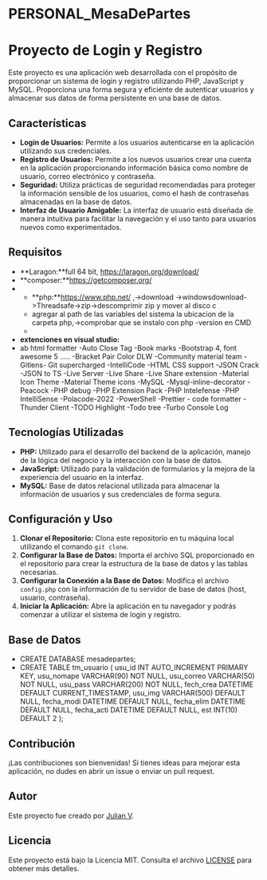 ﻿# PERSONAL_MesaDePartes
# Proyecto de Login y Registro

Este proyecto es una aplicación web desarrollada con el propósito de proporcionar un sistema de login y registro utilizando PHP, JavaScript y MySQL. Proporciona una forma segura y eficiente de autenticar usuarios y almacenar sus datos de forma persistente en una base de datos.

## Características

- **Login de Usuarios:** Permite a los usuarios autenticarse en la aplicación utilizando sus credenciales.
- **Registro de Usuarios:** Permite a los nuevos usuarios crear una cuenta en la aplicación proporcionando información básica como nombre de usuario, correo electrónico y contraseña.
- **Seguridad:** Utiliza prácticas de seguridad recomendadas para proteger la información sensible de los usuarios, como el hash de contraseñas almacenadas en la base de datos.
- **Interfaz de Usuario Amigable:** La interfaz de usuario está diseñada de manera intuitiva para facilitar la navegación y el uso tanto para usuarios nuevos como experimentados.
## Requisitos
- **Laragon:**full 64 bit, https://laragon.org/download/
- **composer:**https://getcomposer.org/
- - **php:**https://www.php.net/  ,->download ->windowsdownload->Threadsafe->zip->descomprimir zip y mover al disco c
  - agregar al path de las variables del sistema la ubicacion de la carpeta php,->comprobar que se instalo con php -version en CMD
  - 
- **extenciones en visual studio:**
- ab html formatter
-Auto Close Tag
-Book marks
-Bootstrap 4, font awesome 5 .....
-Bracket Pair Color DLW
-Community material team
-Gitlens- Git supercharged
-IntelliCode
-HTML CSS support
-JSON Crack
-JSON to TS
-Live Server
-Live Share
-Live Share extension
-Material Icon Theme
-Material Theme icons
-MySQL
-Mysql-inline-decorator
-Peacock
-PHP debug
-PHP Extension Pack
-PHP Intelefense
-PHP IntelliSense
-Polacode-2022
-PowerShell
-Prettier - code formatter
-Thunder Client
-TODO Highlight
-Todo tree
-Turbo Console Log
## Tecnologías Utilizadas

- **PHP:** Utilizado para el desarrollo del backend de la aplicación, manejo de la lógica del negocio y la interacción con la base de datos.
- **JavaScript:** Utilizado para la validación de formularios y la mejora de la experiencia del usuario en la interfaz.
- **MySQL:** Base de datos relacional utilizada para almacenar la información de usuarios y sus credenciales de forma segura.

## Configuración y Uso

1. **Clonar el Repositorio:** Clona este repositorio en tu máquina local utilizando el comando `git clone`.
2. **Configurar la Base de Datos:** Importa el archivo SQL proporcionado en el repositorio para crear la estructura de la base de datos y las tablas necesarias.
3. **Configurar la Conexión a la Base de Datos:** Modifica el archivo `config.php` con la información de tu servidor de base de datos (host, usuario, contraseña).
4. **Iniciar la Aplicación:** Abre la aplicación en tu navegador y podrás comenzar a utilizar el sistema de login y registro.

## Base de Datos
- CREATE DATABASE mesadepartes;
- CREATE TABLE tm_usuario (
    usu_id INT AUTO_INCREMENT PRIMARY KEY,
    usu_nomape VARCHAR(90) NOT NULL,
    usu_correo VARCHAR(50) NOT NULL,
    usu_pass VARCHAR(200) NOT NULL,
    fech_crea DATETIME DEFAULT CURRENT_TIMESTAMP,
    usu_img VARCHAR(500) DEFAULT NULL,
    fecha_modi DATETIME DEFAULT NULL,
    fecha_elim DATETIME DEFAULT NULL,
    fecha_acti DATETIME DEFAULT NULL,
    est INT(10) DEFAULT 2
);

## Contribución

¡Las contribuciones son bienvenidas! Si tienes ideas para mejorar esta aplicación, no dudes en abrir un issue o enviar un pull request.

## Autor

Este proyecto fue creado por [Julian V](https://github.com/SmartTime16n).

## Licencia

Este proyecto está bajo la Licencia MIT. Consulta el archivo [LICENSE](LICENSE) para obtener más detalles.

